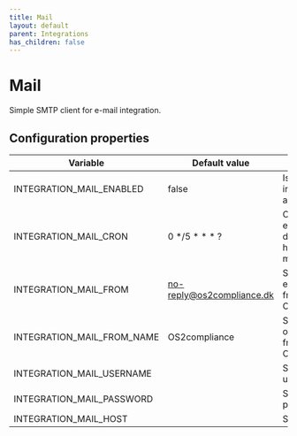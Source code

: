 ```yaml
---
title: Mail
layout: default
parent: Integrations
has_children: false
---
```

# Mail
Simple SMTP client for e-mail integration.  

## Configuration properties
  
| Variable          | Default value                                                       | Description                                                                                                                |
| --- |---------------------------------------------------------------------|----------------------------------------------------------------------------------------------------------------------------|
|INTEGRATION_MAIL_ENABLED| false                                                               | Is email integration active                                                                                                |
|INTEGRATION_MAIL_CRON| 0 */5 * * * ?                                                       | Cron expression that determinates how often the mail job is run                                                            |
|INTEGRATION_MAIL_FROM| no-reply@os2compliance.dk                                           | Sender mail on e-mail sent from OS2compliance                                                                              |
|INTEGRATION_MAIL_FROM_NAME| OS2compliance                                                       | Sender name on e-mails sent from OS2compliance                                                                             |
|INTEGRATION_MAIL_USERNAME|                                                                     | SMTP username                                                                                                              |
|INTEGRATION_MAIL_PASSWORD|                                                                     | SMTP password                                                                                                              |
|INTEGRATION_MAIL_HOST|                                                                     | SMTP host                                                                                                                  |
